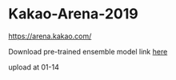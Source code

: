 # Kakao-Arena-2019
https://arena.kakao.com/

Download pre-trained ensemble model link [here](https://drive.google.com/open?id=1jV7hmvL5rZfSqP2hGywjaXPD6Eox426s)

upload at 01-14
